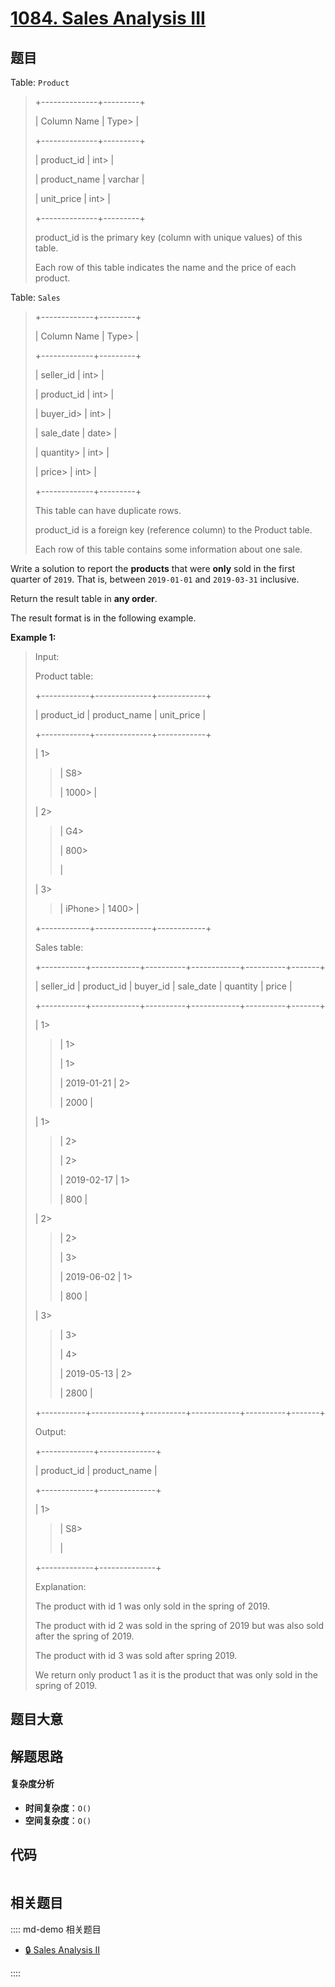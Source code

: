 # [1084. Sales Analysis III](https://leetcode.com/problems/sales-analysis-iii/)

## 题目

Table: `Product`

> +--------------+---------+
>
> | Column Name | Type>
> |
>
> +--------------+---------+
>
> | product_id | int>
> |
>
> | product_name | varchar |
>
> | unit_price | int>
> |
>
> +--------------+---------+
>
> product_id is the primary key (column with unique values) of this table.
>
> Each row of this table indicates the name and the price of each product.

Table: `Sales`

> +-------------+---------+
>
> | Column Name | Type>
> |
>
> +-------------+---------+
>
> | seller_id | int>
> |
>
> | product_id | int>
> |
>
> | buyer_id>
> | int>
> |
>
> | sale_date | date>
> |
>
> | quantity>
> | int>
> |
>
> | price>
> | int>
> |
>
> +-------------+---------+
>
> This table can have duplicate rows.
>
> product_id is a foreign key (reference column) to the Product table.
>
> Each row of this table contains some information about one sale.

Write a solution to report the **products** that were **only** sold in the
first quarter of `2019`. That is, between `2019-01-01` and `2019-03-31`
inclusive.

Return the result table in **any order**.

The result format is in the following example.

**Example 1:**

> Input:
>
> Product table:
>
> +------------+--------------+------------+
>
> | product_id | product_name | unit_price |
>
> +------------+--------------+------------+
>
> | 1>
>
> > | S8>
> >
> > | 1000>
> > |
>
> | 2>
>
> > | G4>
> >
> > | 800>
> >
> > |
>
> | 3>
>
> > | iPhone>
> > | 1400>
> > |
>
> +------------+--------------+------------+
>
> Sales table:
>
> +-----------+------------+----------+------------+----------+-------+
>
> | seller_id | product_id | buyer_id | sale_date | quantity | price |
>
> +-----------+------------+----------+------------+----------+-------+
>
> | 1>
>
> > | 1>
> >
> > | 1>
> >
> > | 2019-01-21 | 2>
> >
> > | 2000 |
>
> | 1>
>
> > | 2>
> >
> > | 2>
> >
> > | 2019-02-17 | 1>
> >
> > | 800 |
>
> | 2>
>
> > | 2>
> >
> > | 3>
> >
> > | 2019-06-02 | 1>
> >
> > | 800 |
>
> | 3>
>
> > | 3>
> >
> > | 4>
> >
> > | 2019-05-13 | 2>
> >
> > | 2800 |
>
> +-----------+------------+----------+------------+----------+-------+
>
> Output:
>
> +-------------+--------------+
>
> | product_id | product_name |
>
> +-------------+--------------+
>
> | 1>
>
> > | S8>
> >
> > |
>
> +-------------+--------------+
>
> Explanation:
>
> The product with id 1 was only sold in the spring of 2019.
>
> The product with id 2 was sold in the spring of 2019 but was also sold after the spring of 2019.
>
> The product with id 3 was sold after spring 2019.
>
> We return only product 1 as it is the product that was only sold in the spring of 2019.

## 题目大意

## 解题思路

#### 复杂度分析

- **时间复杂度**：`O()`
- **空间复杂度**：`O()`

## 代码

```javascript

```

## 相关题目

:::: md-demo 相关题目

- [🔒 Sales Analysis II](https://leetcode.com/problems/sales-analysis-ii)

::::
